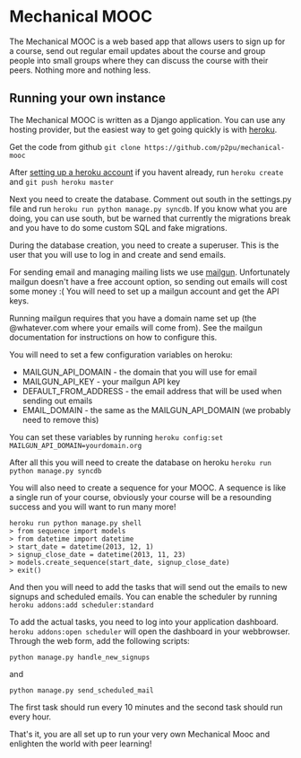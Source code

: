 # Mechanical MOOC

The Mechanical MOOC is a web based app that allows users to sign up for a course, send out regular email updates about the course and group people into small groups where they can discuss the course with their peers. Nothing more and nothing less.

## Running your own instance

The Mechanical MOOC is written as a Django application. You can use any hosting provider, but the easiest way to get going quickly is with [heroku](https://www.heroku.com/).

Get the code from github `git clone https://github.com/p2pu/mechanical-mooc`

After [setting up a heroku account](https://devcenter.heroku.com/articles/quickstart#step-4-deploy-an-application) if you havent already, run `heroku create` and `git push heroku master`

Next you need to create the database. Comment out south in the settings.py file and run `heroku run python manage.py syncdb`. If you know what you are doing, you can use south, but be warned that currently the migrations break and you have to do some custom SQL and fake migrations.

During the database creation, you need to create a superuser. This is the user that you will use to log in and create and send emails.

For sending email and managing mailing lists we use [mailgun](http://mailgun.com/). Unfortunately mailgun doesn't have a free account option, so sending out emails will cost some money :( You will need to set up a mailgun account and get the API keys.

Running mailgun requires that you have a domain name set up (the @whatever.com where your emails will come from). See the mailgun documentation for instructions on how to configure this.

You will need to set a few configuration variables on heroku:
- MAILGUN_API_DOMAIN - the domain that you will use for email
- MAILGUN_API_KEY - your mailgun API key
- DEFAULT_FROM_ADDRESS - the email address that will be used when sending out emails
- EMAIL_DOMAIN - the same as the MAILGUN_API_DOMAIN (we probably need to remove this)

You can set these variables by running `heroku config:set MAILGUN_API_DOMAIN=yourdomain.org`

After all this you will need to create the database on heroku `heroku run python manage.py syncdb`

You will also need to create a sequence for your MOOC. A sequence is like a single run of your course, obviously your course will be a resounding success and you will want to run many more!

    heroku run python manage.py shell
    > from sequence import models
    > from datetime import datetime
    > start_date = datetime(2013, 12, 1)
    > signup_close_date = datetime(2013, 11, 23)
    > models.create_sequence(start_date, signup_close_date)
    > exit()

And then you will need to add the tasks that will send out the emails to new signups and scheduled emails. You can enable the scheduler by running `heroku addons:add scheduler:standard`

To add the actual tasks, you need to log into your application dashboard. `heroku addons:open scheduler` will open the dashboard in your webbrowser. Through the web form, add the following scripts:

    python manage.py handle_new_signups

and

    python manage.py send_scheduled_mail

The first task should run every 10 minutes and the second task should run every hour.

That's it, you are all set up to run your very own Mechanical Mooc and enlighten the world with peer learning!
